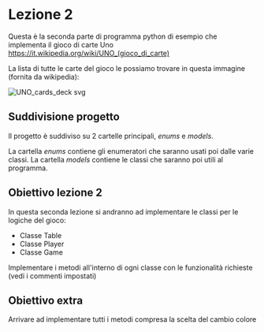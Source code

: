 # Lezione 2

Questa è la seconda parte di programma python di esempio che implementa il gioco di carte Uno https://it.wikipedia.org/wiki/UNO_(gioco_di_carte)

La lista di tutte le carte del gioco le possiamo trovare in questa immagine (fornita da wikipedia): 

![UNO_cards_deck svg](https://user-images.githubusercontent.com/40794836/199604045-9f9ba18b-ca7d-41e8-aaae-de979a169a0b.png)

## Suddivisione progetto

Il progetto è suddiviso su 2 cartelle principali, *enums* e *models*.

La cartella *enums* contiene gli enumeratori che saranno usati poi dalle varie classi.
La cartella *models* contiene le classi che saranno poi utili al programma.

## Obiettivo lezione 2

In questa seconda lezione si andranno ad implementare le classi per le logiche del gioco:

- Classe Table
- Classe Player
- Classe Game

Implementare i metodi all'interno di ogni classe con le funzionalità richieste (vedi i commenti impostati)

## Obiettivo extra

Arrivare ad implementare tutti i metodi compresa la scelta del cambio colore
